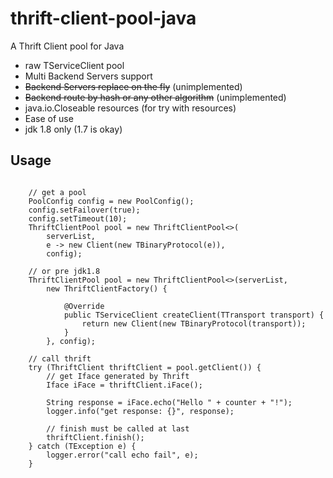 thrift-client-pool-java
=======================

A Thrift Client pool for Java

* raw TServiceClient pool
* Multi Backend Servers support
* ~~Backend Servers replace on the fly~~ (unimplemented)
* ~~Backend route by hash or any other algorithm~~ (unimplemented)
* java.io.Closeable resources (for try with resources)
* Ease of use
* jdk 1.8 only (1.7 is okay)

## Usage

<pre><code>
    // get a pool
    PoolConfig config = new PoolConfig();
    config.setFailover(true);
    config.setTimeout(10);
    ThriftClientPool<TestThriftService.Client> pool = new ThriftClientPool<>(
        serverList,
        e -> new Client(new TBinaryProtocol(e)),
        config);

    // or pre jdk1.8
    ThriftClientPool<TestThriftService.Client> pool = new ThriftClientPool<>(serverList,
        new ThriftClientFactory() {
            
            @Override
            public TServiceClient createClient(TTransport transport) {
                return new Client(new TBinaryProtocol(transport));
            }
        }, config);
    
    // call thrift
    try (ThriftClient<Client> thriftClient = pool.getClient()) {
        // get Iface generated by Thrift
        Iface iFace = thriftClient.iFace();
        
        String response = iFace.echo("Hello " + counter + "!");
        logger.info("get response: {}", response);
        
        // finish must be called at last
        thriftClient.finish();
    } catch (TException e) {
        logger.error("call echo fail", e);
    }
</pre></code>